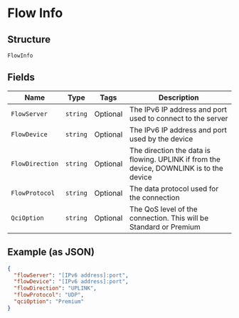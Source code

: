 
# Flow Info

## Structure

`FlowInfo`

## Fields

| Name | Type | Tags | Description |
|  --- | --- | --- | --- |
| `FlowServer` | `string` | Optional | The IPv6 IP address and port used to connect to the server |
| `FlowDevice` | `string` | Optional | The IPv6 IP address and port used by the device |
| `FlowDirection` | `string` | Optional | The direction the data is flowing. UPLINK if from the device, DOWNLINK is to the device |
| `FlowProtocol` | `string` | Optional | The data protocol used for the connection |
| `QciOption` | `string` | Optional | The QoS level of the connection. This will be Standard or Premium |

## Example (as JSON)

```json
{
  "flowServer": "[IPv6 address]:port",
  "flowDevice": "[IPv6 address]:port",
  "flowDirection": "UPLINK",
  "flowProtocol": "UDP",
  "qciOption": "Premium"
}
```

